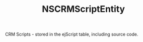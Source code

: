 ﻿---
uid: crmscript_ref_NSCRMScriptEntity
title: NSCRMScriptEntity
intellisense: Void.NSCRMScriptEntity
keywords: NSCRMScriptEntity
so.topic: reference
---

CRM Scripts - stored in the ejScript table, including source code.

